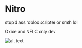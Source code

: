 # Nitro
stupid ass roblox scripter or smth lol

Oxide and NFLC only dev

![alt text](https://i.imgur.com/E1b5jex.png)
